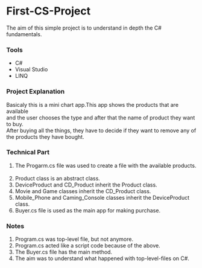 # First-CS-Project

The aim of this simple project is to understand in depth the C# fundamentals.

### Tools
* C#
* Visual Studio
* LINQ

### Project Explanation

Basicaly this is a mini chart app.This app shows the products that are available &nbsp; <br>
and the user chooses the type and after that the name of product they want to buy. &nbsp; <br>
After buying all the things, they have to decide if they want to remove any of the products they have bought. &nbsp; <br>

### Technical Part

1) The Progarm.cs file was used to create a file with the available products. &nbsp; <br>
2) Product class is an abstract class. &nbsp; <br>
3) DeviceProduct and CD_Product inherit the Product class. &nbsp; <br>
4) Movie and Game classes inherit the CD_Product class. &nbsp; <br>
5) Mobile_Phone and Caming_Console classes inherit the DeviceProduct class. &nbsp; <br>
6) Buyer.cs file is used as the main app for making purchase.

### Notes

1) Program.cs was top-level file, but not anymore. &nbsp; <br>
2) Program.cs acted like a script code because of the above. &nbsp; <br>
3) The Buyer.cs file has the main method. &nbsp; <br>
4) The aim was to understand what happened with top-level-files on C#. &nbsp; <br>
